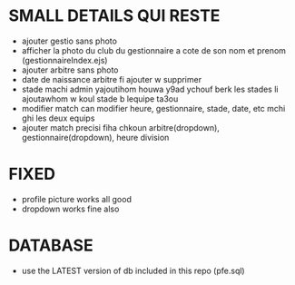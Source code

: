 # SMALL DETAILS QUI RESTE 
- ajouter gestio sans photo
- afficher la photo du club du gestionnaire a cote de son nom et prenom (gestionnaireIndex.ejs)
- ajouter arbitre sans photo 
- date de naissance arbitre fi ajouter w supprimer
- stade machi admin yajoutihom houwa y9ad ychouf berk les stades li ajoutawhom w koul stade b lequipe ta3ou
- modifier match can modifier heure, gestionnaire, stade, date, etc mchi ghi les deux equips 
- ajouter match precisi fiha chkoun arbitre(dropdown), gestionnaire(dropdown), heure division
# FIXED 
- profile picture works all good
- dropdown works fine also
# DATABASE
- use the LATEST version of db included in this repo (pfe.sql)
